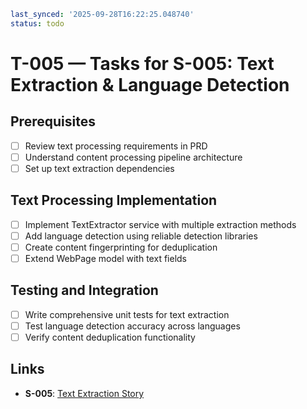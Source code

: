 ```yaml
last_synced: '2025-09-28T16:22:25.048740'
status: todo
```

# T-005 — Tasks for S-005: Text Extraction & Language Detection

## Prerequisites
- [ ] Review text processing requirements in PRD
- [ ] Understand content processing pipeline architecture
- [ ] Set up text extraction dependencies

## Text Processing Implementation
- [ ] Implement TextExtractor service with multiple extraction methods
- [ ] Add language detection using reliable detection libraries
- [ ] Create content fingerprinting for deduplication
- [ ] Extend WebPage model with text fields

## Testing and Integration
- [ ] Write comprehensive unit tests for text extraction
- [ ] Test language detection accuracy across languages
- [ ] Verify content deduplication functionality

## Links
- **S-005**: [Text Extraction Story](../stories/S-005-text-extraction.md)

